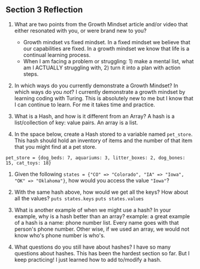 ## Section 3 Reflection

1. What are two points from the Growth Mindset article and/or video that either resonated with you, or were brand new to you?
    * Growth mindset vs fixed mindset.   In a fixed mindset we believe that our capabilities are fixed.  In a growth mindset we know that life is a continual learning process.
    * When I am facing a problem or struggling: 1) make a mental list, what am I ACTUALLY struggling with, 2) turn it into a plan with action steps.

1. In which ways do you currently demonstrate a Growth Mindset? In which ways do you _not_?
  I currently demonstrate a growth mindset by learning coding with Turing.  This is absolutely new to me but I know that I can continue to learn.  For me it takes time and practice.  

1. What is a Hash, and how is it different from an Array? A hash is a list/collection of key: value pairs. An array is a list.

1. In the space below, create a Hash stored to a variable named `pet_store`.  This hash should hold an inventory of items and the number of that item that you might find at a pet store.

```
pet_store = {dog_beds: 7, aquariums: 3, litter_boxes: 2, dog_bones: 15, cat_toys: 18}
```

1. Given the following `states = {"CO" => "Colorado", "IA" => "Iowa", "OK" => "Oklahoma"}`, how would you access the value `"Iowa"`?

1. With the same hash above, how would we get all the keys?  How about all the values?
`puts states.keys`      `puts states.values`
1. What is another example of when we might use a hash?  In your example, why is a hash better than an array?
example: a great example of a hash is a name: phone number list.  Every name goes with that person's phone number.  Other wise, if we used an array, we would not know who's phone number is who's.
1. What questions do you still have about hashes?
   I have so many questions about hashes.  This has been the hardest section so far.  But I keep practicing! I just learned how to add to/modify a hash.
   


